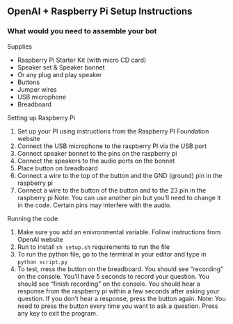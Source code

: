 ## OpenAI + Raspberry Pi Setup Instructions 

### What would you need to assemble your bot 

Supplies 

* Raspberry Pi Starter Kit (with micro CD card)
* Speaker set  & Speaker bonnet
* Or any plug and play speaker
* Buttons
* Jumper wires 
* USB microphone 
* Breadboard

Setting up Raspberry Pi 

1) Set up your PI using instructions from the Raspberry PI Foundation website 
2) Connect the USB microphone to the raspberry PI via the USB port 
3) Connect speaker bonnet to the pins on the raspberry pi 
4) Connect the speakers to the audio ports on the bonnet 
5) Place button on breadboard 
6) Connect a wire to the top of the button and the GND (ground) pin in the raspberry pi 
7) Connect a wire to the button of the button and to the 23 pin in the raspberry pi 
Note: You can use another pin but you’ll need to change it in the code. Certain pins may interfere with the audio. 

Running the code 

1) Make sure you add an enivronmental variable. Follow instructions from OpenAI website 
2) Run to install `sh setup.sh` requirements to run the file 
3) To run the python file, go to the terminal in your editor and type in `python script.py`
5) To test, rress the button on the breadboard. You should see “recording” on the console. You’ll have 5 seconds to record your question. You should see “finish recording” on the console. You should hear a response from the raspberry pi within a few seconds after asking your question. If you don’t hear a response, press the button again. 
Note: You need to press the button every time you want to ask a question. Press any key to exit the program. 


 
